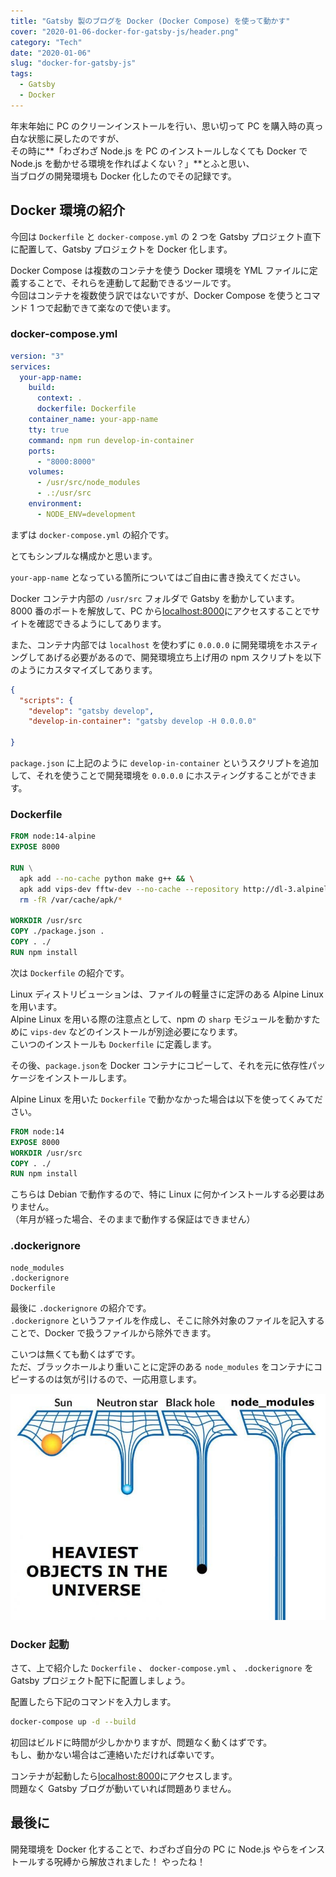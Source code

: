 ```yaml
---
title: "Gatsby 製のブログを Docker (Docker Compose) を使って動かす"
cover: "2020-01-06-docker-for-gatsby-js/header.png"
category: "Tech"
date: "2020-01-06"
slug: "docker-for-gatsby-js"
tags:
  - Gatsby
  - Docker
---
```


年末年始に PC のクリーンインストールを行い、思い切って PC を購入時の真っ白な状態に戻したのですが、  
その時に**「わざわざ Node.js を PC のインストールしなくても Docker で Node.js を動かせる環境を作ればよくない？」**とふと思い、  
当ブログの開発環境も Docker 化したのでその記録です。

## Docker 環境の紹介

今回は `Dockerfile` と `docker-compose.yml` の 2 つを Gatsby プロジェクト直下に配置して、Gatsby プロジェクトを Docker 化します。

Docker Compose は複数のコンテナを使う Docker 環境を YML ファイルに定義することで、それらを連動して起動できるツールです。  
今回はコンテナを複数使う訳ではないですが、Docker Compose を使うとコマンド 1 つで起動できて楽なので使います。

### docker-compose.yml

```yml
version: "3"
services:
  your-app-name:
    build:
      context: .
      dockerfile: Dockerfile
    container_name: your-app-name
    tty: true
    command: npm run develop-in-container
    ports:
      - "8000:8000"
    volumes:
      - /usr/src/node_modules
      - .:/usr/src
    environment:
      - NODE_ENV=development
```

まずは `docker-compose.yml` の紹介です。

とてもシンプルな構成かと思います。

`your-app-name` となっている箇所についてはご自由に書き換えてください。

Docker コンテナ内部の `/usr/src` フォルダで Gatsby を動かしています。  
8000 番のポートを解放して、PC から[localhost:8000](http://localhost:8000)にアクセスすることでサイトを確認できるようにしてあります。

また、コンテナ内部では `localhost` を使わずに `0.0.0.0` に開発環境をホスティングしてあげる必要があるので、開発環境立ち上げ用の npm スクリプトを以下のようにカスタマイズしてあります。

```json
{
  "scripts": {
    "develop": "gatsby develop",
    "develop-in-container": "gatsby develop -H 0.0.0.0"

}
```

`package.json` に上記のように `develop-in-container` というスクリプトを追加して、それを使うことで開発環境を `0.0.0.0` にホスティングすることができます。

### Dockerfile

```Dockerfile
FROM node:14-alpine
EXPOSE 8000

RUN \
  apk add --no-cache python make g++ && \
  apk add vips-dev fftw-dev --no-cache --repository http://dl-3.alpinelinux.org/alpine/edge/community --repository http://dl-3.alpinelinux.org/alpine/edge/main && \
  rm -fR /var/cache/apk/*

WORKDIR /usr/src
COPY ./package.json .
COPY . ./
RUN npm install
```

次は `Dockerfile` の紹介です。

Linux ディストリビューションは、ファイルの軽量さに定評のある Alpine Linux を用います。  
Alpine Linux を用いる際の注意点として、npm の `sharp` モジュールを動かすために `vips-dev` などのインストールが別途必要になります。  
こいつのインストールも `Dockerfile` に定義します。

その後、`package.json`を Docker コンテナにコピーして、それを元に依存性パッケージをインストールします。

Alpine Linux を用いた `Dockerfile` で動かなかった場合は以下を使ってくみてださい。

```Dockerfile
FROM node:14
EXPOSE 8000
WORKDIR /usr/src
COPY . ./
RUN npm install
```

こちらは Debian で動作するので、特に Linux に何かインストールする必要はありません。  
（年月が経った場合、そのままで動作する保証はできません）

### .dockerignore

```
node_modules
.dockerignore
Dockerfile
```

最後に `.dockerignore` の紹介です。  
`.dockerignore` というファイルを作成し、そこに除外対象のファイルを記入することで、Docker で扱うファイルから除外できます。

こいつは無くても動くはずです。  
ただ、ブラックホールより重いことに定評のある `node_modules` をコンテナにコピーするのは気が引けるので、一応用意します。

![heaviest_objects_in_the_universe](./heaviest_objects_in_the_universe.jpg)

### Docker 起動

さて、上で紹介した `Dockerfile` 、 `docker-compose.yml` 、 `.dockerignore` を Gatsby プロジェクト配下に配置しましょう。

配置したら下記のコマンドを入力します。

```bash
docker-compose up -d --build
```

初回はビルドに時間が少しかかりますが、問題なく動くはずです。  
もし、動かない場合はご連絡いただければ幸いです。

コンテナが起動したら[localhost:8000](http://localhost:8000)にアクセスします。  
問題なく Gatsby ブログが動いていれば問題ありません。

## 最後に

開発環境を Docker 化することで、わざわざ自分の PC に Node.js やらをインストールする呪縛から解放されました！
やったね！
